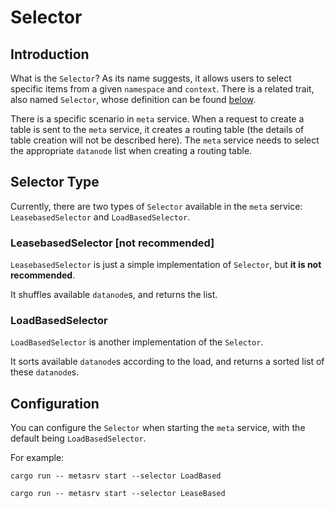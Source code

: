 # Selector

## Introduction

What is the `Selector`? As its name suggests, it allows users to select specific items from a given `namespace` and `context`. There is a related trait, also named `Selector`, whose definition can be found [below][0].

[0]: https://github.com/GreptimeTeam/greptimedb/blob/develop/src/meta-srv/src/selector.rs

There is a specific scenario in `meta` service. When a request to create a table is sent to the `meta` service, it creates a routing table (the details of table creation will not be described here). The `meta` service needs to select the appropriate `datanode` list when creating a routing table.

## Selector Type

Currently, there are two types of `Selector` available in the `meta` service: `LeasebasedSelector` and `LoadBasedSelector`.

### LeasebasedSelector [not recommended]

`LeasebasedSelector` is just a simple implementation of `Selector`, but **it is not recommended**.

It shuffles available `datanode`s, and returns the list.

### LoadBasedSelector

`LoadBasedSelector` is another implementation of the `Selector`.

It sorts available `datanode`s according to the load, and returns a sorted list of these `datanode`s.

## Configuration

You can configure the `Selector` when starting the `meta` service, with the default being `LoadBasedSelector`.

For example:

```shell
cargo run -- metasrv start --selector LoadBased
```

```shell
cargo run -- metasrv start --selector LeaseBased
```
